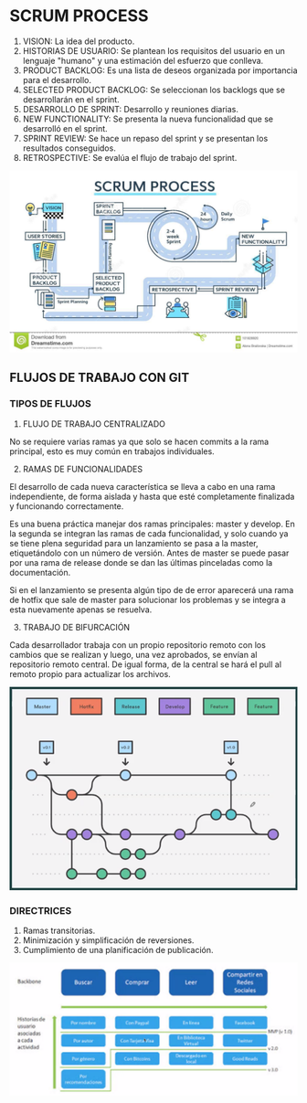 # SCRUM PROCESS

1. VISION: La idea del producto.
2. HISTORIAS DE USUARIO: Se plantean los requisitos del usuario en un lenguaje "humano" y una estimación del esfuerzo que conlleva.
3. PRODUCT BACKLOG: Es una lista de deseos organizada por importancia para el desarrollo.
4. SELECTED PRODUCT BACKLOG: Se seleccionan los backlogs que se desarrollarán en el sprint.
5. DESARROLLO DE SPRINT: Desarrollo y reuniones diarias.
6. NEW FUNCTIONALITY: Se presenta la nueva funcionalidad que se desarrolló en el sprint.
7. SPRINT REVIEW: Se hace un repaso del sprint y se presentan los resultados conseguidos.
8. RETROSPECTIVE: Se evalúa el flujo de trabajo del sprint.

![](./assets/img03.jpeg)

## FLUJOS DE TRABAJO CON GIT

### TIPOS DE FLUJOS

  1. FLUJO DE TRABAJO CENTRALIZADO

  No se requiere varias ramas ya que solo se hacen commits a la rama principal, esto es muy común en trabajos individuales.

  2. RAMAS DE FUNCIONALIDADES

  El desarrollo de cada nueva característica se lleva a cabo en una rama independiente, de forma aislada y hasta que esté
  completamente finalizada y funcionando correctamente.

  Es una buena práctica manejar dos ramas principales: master y develop. En la segunda se integran las ramas de cada
  funcionalidad, y solo cuando ya se tiene plena seguridad para un lanzamiento se pasa a la master, etiquetándolo con un
  número de versión. Antes de master se puede pasar por una rama de release donde se dan las últimas pinceladas como la
  documentación.

  Si en el lanzamiento se presenta algún tipo de de error aparecerá una rama de hotfix que sale de master para solucionar
  los problemas y se integra a esta nuevamente apenas se resuelva.

  3. TRABAJO DE BIFURCACIÓN

  Cada desarrollador trabaja con un propio repositorio remoto con los cambios que se realizan y luego, una vez aprobados,
  se envían al repositorio remoto central. De igual forma, de la central se hará el pull al remoto propio para actualizar
  los archivos.

![Ramas de funcionalidades](./assets/img01.png)

### DIRECTRICES

  1. Ramas transitorias.
  2. Minimización y simplificación de reversiones.
  3. Cumplimiento de una planificación de publicación.

![MVP](./assets/img02.png)
